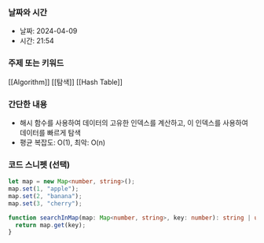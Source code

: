 ### 날짜와 시간

- 날짜: 2024-04-09
- 시간: 21:54

### 주제 또는 키워드
[[Algorithm]]
[[탐색]]
[[Hash Table]]

### 간단한 내용
- 해시 함수를 사용하여 데이터의 고유한 인덱스를 계산하고, 이 인덱스를 사용하여 데이터를 빠르게 탐색
- 평균 복잡도: O(1), 최악: O(n)
### 코드 스니펫 (선택)

```typescript
let map = new Map<number, string>();
map.set(1, "apple");
map.set(2, "banana");
map.set(3, "cherry");

function searchInMap(map: Map<number, string>, key: number): string | undefined {
  return map.get(key);
}

```
